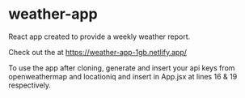 # weather-app

React app created to provide a weekly weather report.

Check out the at https://weather-app-1gb.netlify.app/

To use the app after cloning, generate and insert your api keys from openweathermap and locationiq and insert in App.jsx at lines 16 & 19 respectively.
